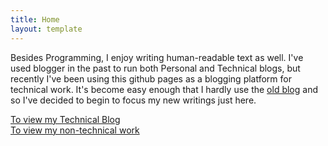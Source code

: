 ```yaml
---
title: Home
layout: template
---
```



Besides Programming, I enjoy writing human-readable text as well. I've used 
blogger in the past to run both Personal and Technical blogs, but recently I've
been using this github pages as a blogging platform for technical work. It's
become easy enough that I hardly use the [old blog] and so I've decided to begin
to focus my new writings just here. 


<div class="big-button">
	<a href="/blog">
		To view my Technical Blog
	</a>
</div>

<div class="big-button">
	<a href="/writer" title="Read at your own risk!">
		To view my non-technical work
	</a>
</div>

[old blog]:http://ethaneldridgecs.blogspot.com